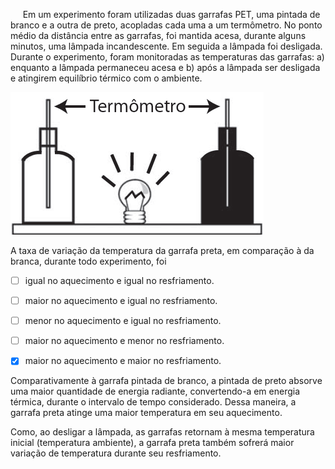 

     Em um experimento foram utilizadas duas garrafas PET, uma pintada de branco e a outra de preto, acopladas cada uma a um termômetro. No ponto médio da distância entre as garrafas, foi mantida acesa, durante alguns minutos, uma lâmpada incandescente. Em seguida a lâmpada foi desligada. Durante o experimento, foram monitoradas as temperaturas das garrafas: a) enquanto a lâmpada permaneceu acesa e b) após a lâmpada ser desligada e atingirem equilíbrio térmico com o ambiente.

![](9c2d18db-e2a9-f10e-e714-a0b84a75b6b1.png)

A taxa de variação da temperatura da garrafa preta, em comparação à da branca, durante todo experimento, foi



- [ ] igual no aquecimento e igual no resfriamento.
- [ ] maior no aquecimento e igual no resfriamento.
- [ ] menor no aquecimento e igual no resfriamento.
- [ ] maior no aquecimento e menor no resfriamento.
- [x] maior no aquecimento e maior no resfriamento.


Comparativamente à garrafa pintada de branco, a pintada de preto absorve uma maior quantidade de energia radiante, convertendo-a em energia térmica, durante o intervalo de tempo considerado. Dessa maneira, a garrafa preta atinge uma maior temperatura em seu aquecimento.

Como, ao desligar a lâmpada, as garrafas retornam à mesma temperatura inicial (temperatura ambiente), a garrafa preta também sofrerá maior variação de temperatura durante seu resfriamento.

        